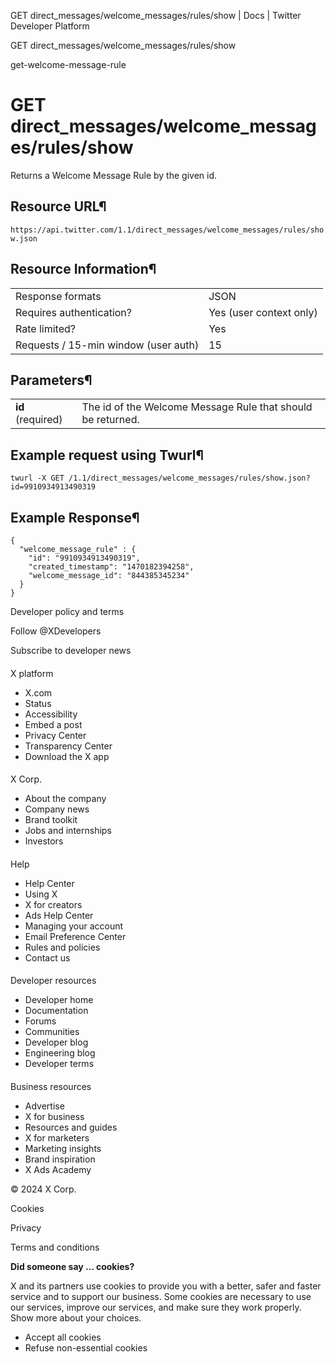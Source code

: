 



GET
direct\_messages/welcome\_messages/rules/show | Docs | Twitter Developer Platform 





































































































GET
direct\_messages/welcome\_messages/rules/show



get-welcome-message-rule

GET
direct\_messages/welcome\_messages/rules/show
=================================================




Returns a Welcome Message Rule by the given id.


Resource URL¶
-------------


`https://api.twitter.com/1.1/direct_messages/welcome_messages/rules/show.json`


Resource Information¶
---------------------




|  |  |
| --- | --- |
| Response formats | JSON |
| Requires authentication? | Yes (user context only) |
| Rate limited? | Yes |
| Requests / 15-min window (user auth) | 15 |


Parameters¶
-----------




|  |  |
| --- | --- |
| **id** (required) | The id of the Welcome Message Rule that should be returned. |


Example request using Twurl¶
----------------------------



```
twurl -X GET /1.1/direct_messages/welcome_messages/rules/show.json?id=9910934913490319
```

Example Response¶
-----------------



```
{
  "welcome_message_rule" : {
    "id": "9910934913490319",
    "created_timestamp": "1470182394258",
    "welcome_message_id": "844385345234"
  }
}
```


















Developer policy and terms


Follow @XDevelopers


Subscribe to developer news












#### 
 X platform


* X.com
* Status
* Accessibility
* Embed a post
* Privacy Center
* Transparency Center
* Download the X app




#### 
 X Corp.


* About the company
* Company news
* Brand toolkit
* Jobs and internships
* Investors




#### 
 Help


* Help Center
* Using X
* X for creators
* Ads Help Center
* Managing your account
* Email Preference Center
* Rules and policies
* Contact us




#### 
 Developer resources


* Developer home
* Documentation
* Forums
* Communities
* Developer blog
* Engineering blog
* Developer terms




#### 
 Business resources


* Advertise
* X for business
* Resources and guides
* X for marketers
* Marketing insights
* Brand inspiration
* X Ads Academy









 © 2024 X Corp.
 


Cookies


Privacy


Terms and conditions






















**Did someone say … cookies?**  
  


 X and its partners use cookies to provide you with a better, safer and
 faster service and to support our business. Some cookies are necessary to use
 our services, improve our services, and make sure they work properly.
 Show more about your choices.


 




* Accept all cookies
* Refuse non-essential cookies
















